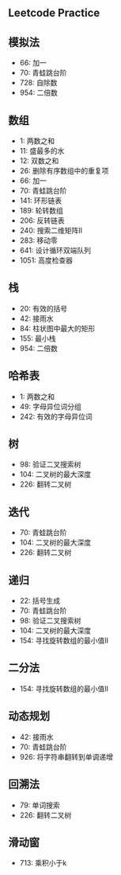 ## Leetcode Practice


## 模拟法
* 66: 加一
* 70: 青蛙跳台阶
* 728: 自除数
* 954: 二倍数

## 数组
* 1: 两数之和
* 11: 盛最多的水
* 12: 双数之和
* 26: 删除有序数组中的重复项
* 66: 加一
* 70: 青蛙跳台阶
* 141: 环形链表
* 189: 轮转数组
* 206: 反转链表
* 240: 搜索二维矩阵II
* 283: 移动零
* 641: 设计循环双端队列
* 1051: 高度检查器

## 栈
* 20: 有效的括号
* 42: 接雨水
* 84: 柱状图中最大的矩形
* 155: 最小栈
* 954: 二倍数

## 哈希表
* 1: 两数之和
* 49: 字母异位词分组
* 242: 有效的字母异位词


## 树
* 98: 验证二叉搜索树
* 104: 二叉树的最大深度
* 226: 翻转二叉树

## 迭代
* 70: 青蛙跳台阶
* 104: 二叉树的最大深度
* 226: 翻转二叉树


## 递归
* 22: 括号生成
* 70: 青蛙跳台阶
* 98: 验证二叉搜索树
* 104: 二叉树的最大深度
* 154: 寻找旋转数组的最小值II

## 二分法
* 154: 寻找旋转数组的最小值II


## 动态规划
* 42: 接雨水
* 70: 青蛙跳台阶
* 926: 将字符串翻转到单调递增


## 回溯法
* 79: 单词搜索
* 226: 翻转二叉树


## 滑动窗
* 713: 乘积小于k

